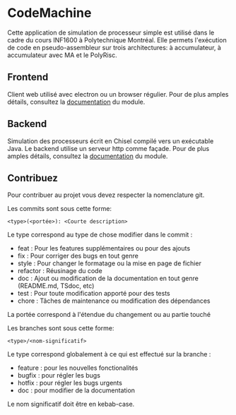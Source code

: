 # CodeMachine

Cette application de simulation de processeur simple est utilisé dans le cadre du cours INF1600 à Polytechnique Montréal. Elle permets l'exécution de code en pseudo-assembleur sur trois architectures: à accumulateur, à accumulateur avec MA et le PolyRisc.

## Frontend

Client web utilisé avec electron ou un browser régulier. Pour de plus amples détails, consultez la [documentation](frontend/README.md) du module.

## Backend

Simulation des processeurs écrit en Chisel compilé vers un exécutable Java. Le backend utilise un serveur http comme façade. Pour de plus amples détails, consultez la [documentation](backend/README.md) du module.

## Contribuez

Pour contribuer au projet vous devez respecter la nomenclature git.

Les commits sont sous cette forme:

    <type>(<portée>): <Courte description>

Le type correspond au type de chose modifier dans le commit :
- feat : Pour les features supplémentaires ou pour des ajouts
- fix : Pour corriger des bugs en tout genre
- style : Pour changer le formatage ou la mise en page de fichier
- refactor : Réusinage du code
- doc : Ajout ou modification de la documentation en tout genre (README.md, TSdoc, etc)
- test : Pour toute modification apporté pour des tests
- chore : Tâches de maintenance ou modification des dépendances

La portée correspond à l'étendue du changement ou au partie touché

Les branches sont sous cette forme:

    <type>/<nom-significatif>

Le type correspond globalement à ce qui est effectué sur la branche :
- feature : pour les nouvelles fonctionalités
- bugfix : pour régler les bugs
- hotfix : pour régler les bugs urgents
- doc : pour modifier de la documentation

Le nom significatif doit être en kebab-case.
